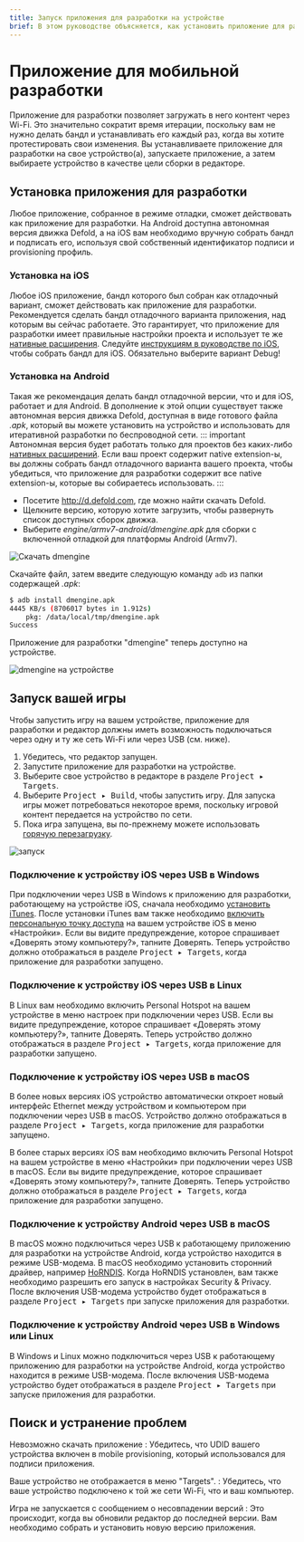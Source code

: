 ```yaml
---
title: Запуск приложения для разработки на устройстве 
brief: В этом руководстве объясняется, как установить приложение для разработки на ваше устройство для итеративной разработки на нем.
---
```


# Приложение для мобильной разработки

Приложение для разработки позволяет загружать в него контент через Wi-Fi. Это значительно сократит время итерации, поскольку вам не нужно делать бандл и устанавливать его каждый раз, когда вы хотите протестировать свои изменения. Вы устанавливаете приложение для разработки на свое устройство(а), запускаете приложение, а затем выбираете устройство в качестве цели сборки в редакторе. 

## Установка приложения для разработки

Любое приложение, собранное в режиме отладки, сможет действовать как приложение для разработки. На Android доступна автономная версия движка Defold, а на iOS вам необходимо вручную собрать бандл и подписать его, используя свой собственный идентификатор подписи и provisioning профиль. 

### Установка на iOS 

Любое iOS приложение, бандл которого был собран как отладочный вариант, сможет действовать как приложение для разработки. Рекомендуется сделать бандл отладочного варианта приложения, над которым вы сейчас работаете. Это гарантирует, что приложение для разработки имеет правильные настройки проекта и использует те же [нативные расширения](/manuals/extensions/). Следуйте [инструкциям в руководстве по iOS](/manuals/ios/#creating-an-ios-application-bundle), чтобы собрать бандл для iOS. Обязательно выберите вариант Debug!

### Установка на Android

Такая же рекомендация делать бандл отладочной версии, что и для iOS, работает и для Android. В дополнение к этой опции существует также автономная версия движка Defold, доступная в виде готового файла *.apk*, который вы можете установить на устройство и использовать для итеративной разработки по беспроводной сети. 
::: important
Автономная версия будет работать только для проектов без каких-либо [нативных расширений](/manuals/extensions/). Если ваш проект содержит native extension-ы, вы должны собрать бандл отладочного варианта вашего проекта, чтобы убедиться, что приложение для разработки содержит все native extension-ы, которые вы собираетесь использовать. 
:::
* Посетите http://d.defold.com, где можно найти скачать Defold. 
* Щелкните версию, которую хотите загрузить, чтобы развернуть список доступных сборок движка.
* Выберите *engine/armv7-android/dmengine.apk* для сборки с включенной отладкой для платформы Android (Armv7).

![Скачать dmengine](images/dev-app/download_dmengine.png)

Скачайте файл, затем введите следующую команду `adb` из папки содержащей *.apk*: 

```sh
$ adb install dmengine.apk
4445 KB/s (8706017 bytes in 1.912s)
    pkg: /data/local/tmp/dmengine.apk
Success
```

Приложение для разработки "dmengine" теперь доступно на устройстве.

![dmengine на устройстве](images/dev-app/dmengine_on_device.png)

## Запуск вашей игры

Чтобы запустить игру на вашем устройстве, приложение для разработки и редактор должны иметь возможность подключаться через одну и ту же сеть Wi-Fi или через USB (см. ниже). 

1. Убедитесь, что редактор запущен.
2. Запустите приложение для разработки на устройстве.
3. Выберите свое устройство в редакторе в разделе <kbd>Project ▸ Targets</kbd>.
4. Выберите <kbd>Project ▸ Build</kbd>, чтобы запустить игру. Для запуска игры может потребоваться некоторое время, поскольку игровой контент передается на устройство по сети.
5. Пока игра запущена, вы по-прежнему можете использовать [горячую перезагрузку](/manuals/hot-reload/).

![запуск](images/dev-app/launch.png)

### Подключение к устройству iOS через USB в Windows

При подключении через USB в Windows к приложению для разработки, работающему на устройстве iOS, сначала необходимо [установить iTunes](https://www.apple.com/lae/itunes/download/). После установки iTunes вам также необходимо [включить персональную точку доступа](https://support.apple.com/en-us/HT204023) на вашем устройстве iOS в меню «Настройки». Если вы видите предупреждение, которое спрашивает «Доверять этому компьютеру?», тапните Доверять. Теперь устройство должно отображаться в разделе <kbd>Project ▸ Targets</kbd>, когда приложение для разработки запущено. 

### Подключение к устройству iOS через USB в Linux

В Linux вам необходимо включить Personal Hotspot на вашем устройстве в меню настроек при подключении через USB. Если вы видите предупреждение, которое спрашивает «Доверять этому компьютеру?», тапните Доверять. Теперь устройство должно отображаться в разделе <kbd>Project ▸ Targets</kbd>, когда приложение для разработки запущено. 

### Подключение к устройству iOS через USB в macOS

В более новых версиях iOS устройство автоматически откроет новый интерфейс Ethernet между устройством и компьютером при подключении через USB в macOS. Устройство должно отображаться в разделе <kbd>Project ▸ Targets</kbd>, когда приложение для разработки запущено.

В более старых версиях iOS вам необходимо включить Personal Hotspot на вашем устройстве в меню «Настройки» при подключении через USB в macOS. Если вы видите предупреждение, которое спрашивает «Доверять этому компьютеру?», тапните Доверять. Теперь устройство должно отображаться в разделе <kbd>Project ▸ Targets</kbd>, когда приложение для разработки запущено. 

### Подключение к устройству Android через USB в macOS

В macOS можно подключиться через USB к работающему приложению для разработки на устройстве Android, когда устройство находится в режиме USB-модема. В macOS необходимо установить сторонний драйвер, например [HoRNDIS](https://joshuawise.com/horndis#available_versions). Когда HoRNDIS установлен, вам также необходимо разрешить его запуск в настройках Security & Privacy. После включения USB-модема устройство будет отображаться в разделе <kbd>Project ▸ Targets</kbd> при запуске приложения для разработки. 

### Подключение к устройству Android через USB в Windows или Linux

В Windows и Linux можно подключиться через USB к работающему приложению для разработки на устройстве Android, когда устройство находится в режиме USB-модема. После включения USB-модема устройство будет отображаться в разделе <kbd>Project ▸ Targets</kbd> при запуске приложения для разработки. 

## Поиск и устранение проблем

Невозможно скачать приложение
: Убедитесь, что UDID вашего устройства включен в mobile provisioning, который использовался для подписи приложения. 

Ваше устройство не отображается в меню "Targets".
: Убедитесь, что ваше устройство подключено к той же сети Wi-Fi, что и ваш компьютер. 

Игра не запускается с сообщением о несовпадении версий
: Это происходит, когда вы обновили редактор до последней версии. Вам необходимо собрать и установить новую версию приложения.
